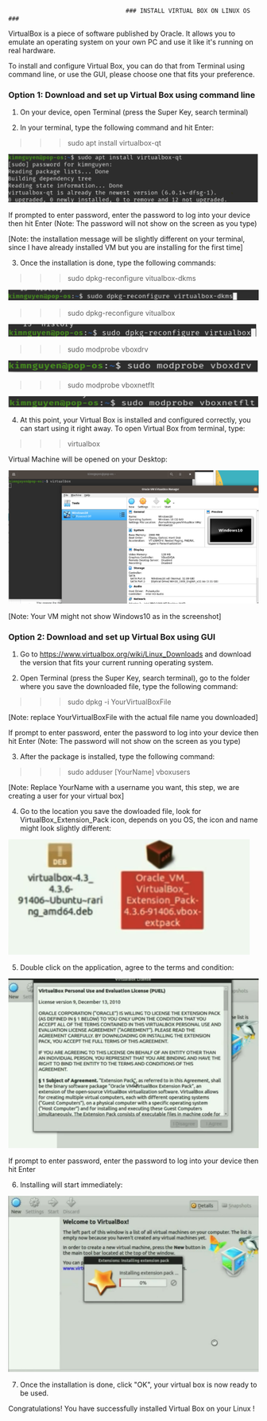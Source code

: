                                      ### INSTALL VIRTUAL BOX ON LINUX OS ###

VirtualBox is a piece of software published by Oracle. It allows you to emulate an operating system on your own PC and use it like it's running on real hardware. 

To install and configure Virtual Box, you can do that from Terminal using command line, or use the GUI, please choose one that fits your preference.  

### Option 1: Download and set up Virtual Box using command line ###

1. On your device, open Terminal (press the Super Key, search terminal)

2. In your terminal, type the following command and hit Enter: 

>>> sudo apt install virtualbox-qt 

 ![](images/LinuxVMCLI.png)

If prompted to enter password, enter the password to log into your device then hit Enter (Note: The password will not show on the screen as you type) 

[Note: the installation message will be slightly different on your terminal, since I have already installed VM but you are installing for the first time] 

3. Once the installation is done, type the following commands: 

>>> sudo dpkg-reconfigure vitualbox-dkms 

 ![](images/LinuxVMCLIStep3.png)

>>> sudo dpkg-reconfigure vitualbox 

![](images/LinuxVMCLIStep3-2.png)

>>> sudo modprobe vboxdrv 

![](images/LinuxVMCLIStep3-3.png)

>>> sudo modprobe vboxnetflt 

![](images/LinuxVMCLIStep3-4.png)

4. At this point, your Virtual Box is installed and configured correctly, you can start using it right away. To open Virtual Box from terminal, type: 

>>> virtualbox 

Virtual Machine will be opened on your Desktop: 

![](images/VMonLinuxCLI.png)

[Note: Your VM might not show Windows10 as in the screenshot] 


### Option 2: Download and set up Virtual Box using GUI ###

1. Go to  https://www.virtualbox.org/wiki/Linux_Downloads and download the version that fits your current running operating system.  

2. Open Terminal (press the Super Key, search terminal), go to the folder where you save the downloaded file, type the following command: 

>>> sudo dpkg -i YourVirtualBoxFile 

[Note: replace YourVirtualBoxFile with the actual file name you downloaded] 

If prompt to enter password, enter the password to log into your device then hit Enter (Note: The password will not show on the screen as you type) 

3. After the package is installed, type the following command: 

>>> sudo adduser [YourName] vboxusers 

[Note: Replace YourName with a username you want, this step, we are creating a user for your virtual box] 

4. Go to the location you save the dowloaded file, look for VirtualBox_Extension_Pack icon, depends on you OS, the icon and name might look slightly different:  

![](images/VMPackageLinux.png)

5. Double click on the application, agree to the terms and condition:   

 ![](images/configVMLinux.png)

If prompt to enter password, enter the password to log into your device then hit Enter  

6. Installing will start immediately:  

 ![](images/configVMLinux-2.png)

7. Once the installation is done, click "OK", your virtual box is now ready to be used.  

Congratulations! You have successfully installed Virtual Box on your Linux ! 

